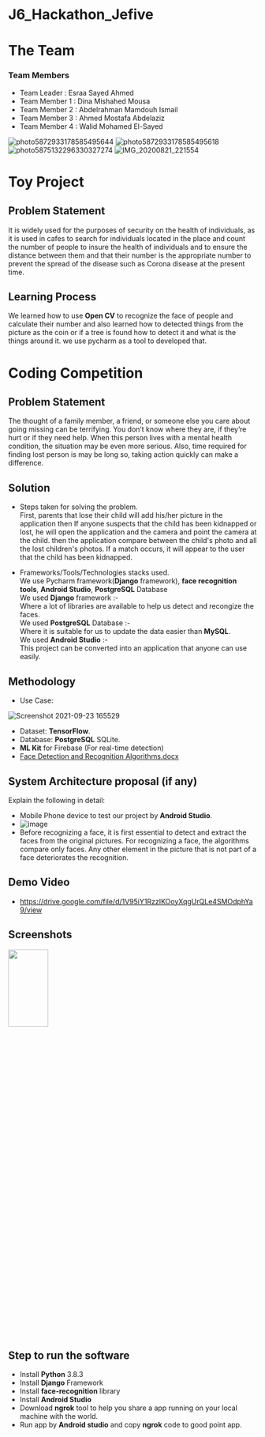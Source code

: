 # J6_Hackathon_Jefive

# The Team
### Team Members
* Team Leader : Esraa Sayed Ahmed
* Team Member 1 : Dina Mishahed Mousa
* Team Member 2 : Abdelrahman Mamdouh Ismail
* Team Member 3 : Ahmed Mostafa Abdelaziz
* Team Member 4 : Walid Mohamed El-Sayed

![photo5872933178585495644](https://user-images.githubusercontent.com/63111171/131846559-e5a3bbf8-69c1-4bff-b1dd-2e18ef862892.jpg )
![photo5872933178585495618](https://user-images.githubusercontent.com/63111171/131846564-635999dc-df73-4a47-a571-76e5fdc2a082.jpg)
![photo5875132296330327274](https://user-images.githubusercontent.com/63111171/131846565-5ea4b10e-fbec-4ecc-9fc9-cefe2ddf29d1.jpg)
![IMG_20200821_221554](https://user-images.githubusercontent.com/63111171/131846567-81d8b676-3200-4d3b-abba-351e9a5fbd8e.jpg)

# Toy Project
## Problem Statement
It is widely used for the purposes of security on the health of individuals, as it is used in cafes to search for individuals located in the place and count the number of people to insure the health of individuals and to ensure the distance between them and that their number is the appropriate number to prevent the spread of the disease such as Corona disease at the present time.
## Learning Process
We learned how to use <b>Open CV</b> to recognize the face of people and calculate their number  and also learned how to detected things from the picture as the coin or if a tree is found how to detect it and what is the things around it. we use pycharm as a tool to developed that.
 
# Coding Competition
## Problem Statement
The thought of a family member, a friend, or someone else you care about going missing can be terrifying. You don’t know where they are, if they’re hurt or if they need help. When this person lives with a mental health condition, the situation may be even more serious. Also, time required for finding lost person is may be long so, taking action quickly can make a difference.

## Solution
* Steps taken for solving the problem.
<br>First, parents that lose their child will add his/her picture in the application
then If anyone suspects that the child has been kidnapped or lost, he will open the application and the camera and point the camera at the child.
then the application compare between the child's photo and all the lost children's photos. If a match occurs, it will appear to the user that the child has been kidnapped.</br>

* Frameworks/Tools/Technologies stacks used.
<br>We use Pycharm framework(<b>Django</b> framework), <b>face recognition tools</b>, <b>Android Studio</b>, <b>PostgreSQL</b> Database</br>
We used <b>Django</b>  framework :-<br>
Where a lot of libraries are available to help us detect and recongize the faces.<br>
We used <b>PostgreSQL</b> Database :-<br>
Where it is suitable for us to update the data easier than <b>MySQL</b>.<br>
We used <b>Android Studio</b> :-<br>
This project can be converted into an application that anyone can use easily.

## Methodology 
  * Use Case:
 
  ![Screenshot 2021-09-23 165529](https://user-images.githubusercontent.com/63111171/134538337-3451c5cb-f019-4b5e-9f38-5e9d975a4f6a.png)
  * Dataset: <b>TensorFlow</b>.
  * Database: <b>PostgreSQL</b> SQLite.
  * <b>ML Kit</b> for Firebase (For real-time detection)
  * [Face Detection and Recognition Algorithms.docx](https://github.com/abdelrhman-mamdouh/J6_Hackathon_Jefive/files/7219037/Face.Detection.and.Recognition.Algorithms.docx)


## System Architecture proposal (if any)
Explain the following in detail:
  * Mobile Phone device to test our project by <b>Android Studio</b>.
  * ![image](https://user-images.githubusercontent.com/63111171/134538831-76884e8e-fd1b-4ea3-b59b-e95fd5cc43df.png)
  * Before recognizing a face, it is first essential to detect and extract the faces from the original pictures. For recognizing a face, the algorithms compare only faces. Any       other element in the picture that is not part of a face deteriorates the recognition. 


## Demo Video
* https://drive.google.com/file/d/1V95iY1RzzIKOoyXqgUrQLe4SMOdphYa9/view

## Screenshots
<img src="https://user-images.githubusercontent.com/63111171/134789100-9c32fcd6-00a8-4ad8-a47e-09eb638842b7.jpg" width=40% height=20%>


## Step to run the software
* Install <b>Python</b> 3.8.3
* Install <b>Django</b> Framework
* Install <b>face-recognition</b> library
* Install <b>Android Studio</b>
* Download <b>ngrok</b> tool to help you share a app running on your local machine with the world.
* Run app by <b>Android studio</b> and copy <b>ngrok</b> code to good point app.


